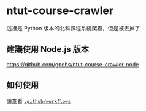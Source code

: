 # ntut-course-crawler
這裡是 Python 版本的北科課程系統爬蟲，但是被丟掉了

## 建議使用 Node.js 版本
https://github.com/gnehs/ntut-course-crawler-node

## 如何使用
請查看 [`.github/workflows`](https://github.com/gnehs/ntut-course-crawler/tree/%E8%B9%A6%E8%B9%A6/.github/workflows)
